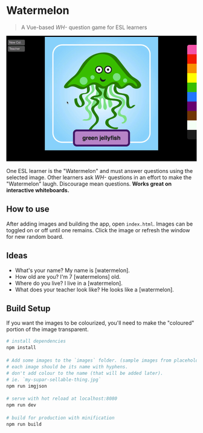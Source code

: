 # Watermelon

> A Vue-based *WH-* question game for ESL learners

![](demo-watermelon.gif)

One ESL learner is the "Watermelon" and must answer questions using the selected image. Other learners ask *WH-* questions in an effort to make the "Watermelon" laugh. Discourage mean questions. **Works great on interactive whiteboards.**

## How to use

After adding images and building the app, open `index.html`. Images can be toggled on or off until one remains. Click the image or refresh the window for new random board.

## Ideas
 * What's your name? My name is \[watermelon].
 * How old are you? I'm 7 [watermelons] old.
 * Where do you live? I live in a \[watermelon].
 * What does your teacher look like? He looks like a \[watermelon].

## Build Setup

If you want the images to be colourized, you'll need to make the "coloured" portion of the image transparent.

``` bash
# install dependencies
npm install

# Add some images to the `images` folder. (sample images from placehold.it)
# each image should be its name with hyphens.
# don't add colour to the name (that will be added later).
# ie. `my-supar-sellable-thing.jpg`
npm run imgjson

# serve with hot reload at localhost:8080
npm run dev

# build for production with minification
npm run build
```
